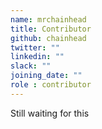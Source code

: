 ```yaml
---
name: mrchainhead
title: Contributor
github: chainhead
twitter: ""
linkedin: ""
slack: ""
joining_date: ""
role : contributor
---
```


Still waiting for this

